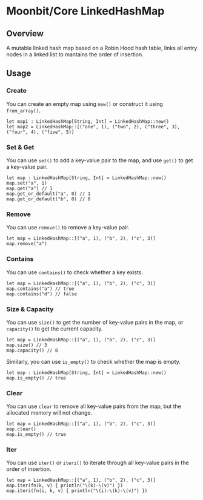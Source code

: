# Moonbit/Core LinkedHashMap

## Overview

A mutable linked hash map based on a Robin Hood hash table, links all entry nodes in a linked list to mantains the order of insertion.

## Usage

### Create

You can create an empty map using `new()` or construct it using `from_array()`.

```moonbit
let map1 : LinkedHashMap[String, Int] = LinkedHashMap::new()
let map2 = LinkedHashMap::[("one", 1), ("two", 2), ("three", 3), ("four", 4), ("five", 5)]
```

### Set & Get

You can use `set()` to add a key-value pair to the map, and use `get()` to get a key-value pair.

```moonbit
let map : LinkedHashMap[String, Int] = LinkedHashMap::new()
map.set("a", 1)
map.get("a") // 1
map.get_or_default("a", 0) // 1
map.get_or_default("b", 0) // 0
```

### Remove

You can use `remove()` to remove a key-value pair.

```moonbit
let map = LinkedHashMap::[("a", 1), ("b", 2), ("c", 3)]
map.remove("a")
```

### Contains

You can use `contains()` to check whether a key exists.

```moonbit
let map = LinkedHashMap::[("a", 1), ("b", 2), ("c", 3)]
map.contains("a") // true
map.contains("d") // false
```

### Size & Capacity

You can use `size()` to get the number of key-value pairs in the map, or `capacity()` to get the current capacity.

```moonbit
let map = LinkedHashMap::[("a", 1), ("b", 2), ("c", 3)]
map.size() // 3
map.capacity() // 8
```

Similarly, you can use `is_empty()` to check whether the map is empty.

```moonbit
let map : LinkedHashMap[String, Int] = LinkedHashMap::new()
map.is_empty() // true
```

### Clear

You can use `clear` to remove all key-value pairs from the map, but the allocated memory will not change.

```moonbit
let map = LinkedHashMap::[("a", 1), ("b", 2), ("c", 3)]
map.clear()
map.is_empty() // true
```

### Iter

You can use `iter()` or `iteri()` to iterate through all key-value pairs in the order of insertion.

```moonbit
let map = LinkedHashMap::[("a", 1), ("b", 2), ("c", 3)]
map.iter(fn(k, v) { println("\(k)-\(v)") })
map.iteri(fn(i, k, v) { println("\(i)-\(k)-\(v)") })
```
